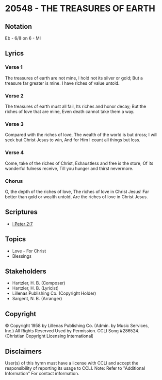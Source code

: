 # 20548 - THE TREASURES OF EARTH

## Notation

Eb - 6/8 on 6 - MI

## Lyrics

### Verse 1

The treasures of earth are not mine, I hold not its silver or gold; But a treasure far greater is mine. I have riches of value untold.

### Verse 2

The treasures of earth must all fail, Its riches and honor decay; But the riches of love that are mine, Even death cannot take them a way.

### Verse 3

Compared with the riches of love, The wealth of the world is but dross; I will seek but Christ Jesus to win, And for Him I count all things but loss.

### Verse 4

Come, take of the riches of Christ, Exhaustless and free is the store; Of its wonderful fulness receive, Till you hunger and thirst nevermore.

### Chorus

O, the depth of the riches of love, The riches of love in Christ Jesus! Far better than gold or wealth untold, Are the riches of love in Christ Jesus.


## Scriptures

- [I Peter 2:7](https://www.biblegateway.com/passage/?search=I%20Peter%202%3A7)

## Topics

- Love - For Christ
- Blessings

## Stakeholders

- Hartzler, H. B. (Composer)
- Hartzler, H. B. (Lyricist)
- Lillenas Publishing Co. (Copyright Holder)
- Sargent, N. B. (Arranger)

## Copyright

© Copyright 1958 by Lillenas Publishing Co. (Admin. by Music Services, Inc.) All Rights Reserved Used by Permission. CCLI Song #286524.
(Christian Copyright Licensing International)

## Disclaimers

User(s) of this hymn must have a license with CCLI and accept the responsibility of reporting its usage to CCLI.
Note: Refer to "Additional Information" For contact information.

